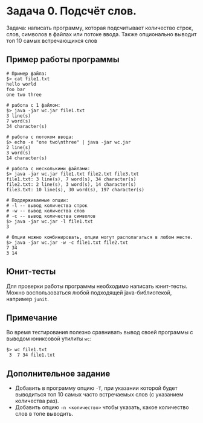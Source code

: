 # Задача 0. Подсчёт слов.

Задача: написать программу, которая подсчитывает количество строк, слов, символов в файлах или потоке ввода.
Также опционально выводит топ 10 самых встречающихся слов

## Пример работы программы

```
# Пример файла:
$> cat file1.txt
hello world
foo bar
one two three

# работа с 1 файлом:
$> java -jar wc.jar file1.txt
3 line(s)
7 word(s)
34 character(s)

# работа с потоком ввода:
$> echo -e "one two\nthree" | java -jar wc.jar 
2 line(s)
3 word(s)
14 character(s)

# работа с несколькими файлами:
$> java -jar wc.jar file1.txt file2.txt file3.txt
file1.txt: 3 line(s), 7 word(s), 34 character(s)
file2.txt: 2 line(s), 3 word(s), 14 character(s)
file3.txt: 10 line(s), 30 word(s), 197 character(s)

# Поддерживаемые опции:
# -l -- вывод количества строк
# -w -- вывод количества слов
# -c -- вывод количества символов
$> java -jar wc.jar -l file1.txt
3

# Опции можно комбинировать, опции могут располагаться в любом месте.
$> java -jar wc.jar -w -c file1.txt file2.txt
7 34
3 14
```

## Юнит-тесты
Для проверки работы программы необходимо написать юнит-тесты.
Можно воспользоваться любой подходящей java-библиотекой, например `junit`.

## Примечание
Во время тестирования полезно сравнивать вывод своей программы с выводом юниксовой утилиты `wc`:
```
$> wc file1.txt
 3  7 34 file1.txt
```

## Дополнительное задание
- Добавить в программу опцию `-T`, при указании которой будет выводиться топ 10 самых часто встречаемых слов (с указанием количества раз).
- Добавить опцию `-n <количество>` чтобы указать, какое количество слов в топе выводить.
